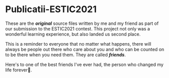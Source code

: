 # Publicatii-ESTIC2021

These are the ***original*** source files written by me and my friend as part of our submission to the ESTIC2021 contest.
This project not only was a wonderful learning experience, but also landed us second place.

This is a reminder to everyone that no matter what happens, there will always be people out there who care about you and who can be counted on to be there when you need them.
They are called ***friends***.

Here's to one of the best friends I've ever had, the person who changed my life forever🥂.